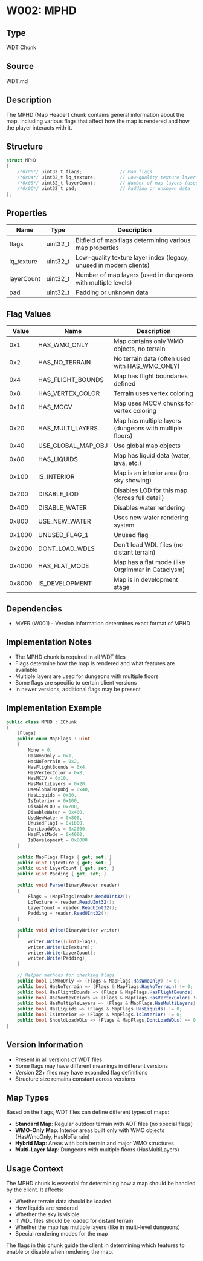 # W002: MPHD

## Type
WDT Chunk

## Source
WDT.md

## Description
The MPHD (Map Header) chunk contains general information about the map, including various flags that affect how the map is rendered and how the player interacts with it.

## Structure
```csharp
struct MPHD
{
    /*0x00*/ uint32_t flags;              // Map flags
    /*0x04*/ uint32_t lq_texture;         // Low-quality texture layer (legacy, unused in modern clients)
    /*0x08*/ uint32_t layerCount;         // Number of map layers (used in multi-level maps)
    /*0x0C*/ uint32_t pad;                // Padding or unknown data
};
```

## Properties
| Name | Type | Description |
|------|------|-------------|
| flags | uint32_t | Bitfield of map flags determining various map properties |
| lq_texture | uint32_t | Low-quality texture layer index (legacy, unused in modern clients) |
| layerCount | uint32_t | Number of map layers (used in dungeons with multiple levels) |
| pad | uint32_t | Padding or unknown data |

## Flag Values
| Value | Name | Description |
|-------|------|-------------|
| 0x1 | HAS_WMO_ONLY | Map contains only WMO objects, no terrain |
| 0x2 | HAS_NO_TERRAIN | No terrain data (often used with HAS_WMO_ONLY) |
| 0x4 | HAS_FLIGHT_BOUNDS | Map has flight boundaries defined |
| 0x8 | HAS_VERTEX_COLOR | Terrain uses vertex coloring |
| 0x10 | HAS_MCCV | Map uses MCCV chunks for vertex coloring |
| 0x20 | HAS_MULTI_LAYERS | Map has multiple layers (dungeons with multiple floors) |
| 0x40 | USE_GLOBAL_MAP_OBJ | Use global map objects |
| 0x80 | HAS_LIQUIDS | Map has liquid data (water, lava, etc.) |
| 0x100 | IS_INTERIOR | Map is an interior area (no sky showing) |
| 0x200 | DISABLE_LOD | Disables LOD for this map (forces full detail) |
| 0x400 | DISABLE_WATER | Disables water rendering |
| 0x800 | USE_NEW_WATER | Uses new water rendering system |
| 0x1000 | UNUSED_FLAG_1 | Unused flag |
| 0x2000 | DONT_LOAD_WDLS | Don't load WDL files (no distant terrain) |
| 0x4000 | HAS_FLAT_MODE | Map has a flat mode (like Orgrimmar in Cataclysm) |
| 0x8000 | IS_DEVELOPMENT | Map is in development stage |

## Dependencies
- MVER (W001) - Version information determines exact format of MPHD

## Implementation Notes
- The MPHD chunk is required in all WDT files
- Flags determine how the map is rendered and what features are available
- Multiple layers are used for dungeons with multiple floors
- Some flags are specific to certain client versions
- In newer versions, additional flags may be present

## Implementation Example
```csharp
public class MPHD : IChunk
{
    [Flags]
    public enum MapFlags : uint
    {
        None = 0,
        HasWmoOnly = 0x1,
        HasNoTerrain = 0x2,
        HasFlightBounds = 0x4,
        HasVertexColor = 0x8,
        HasMCCV = 0x10,
        HasMultiLayers = 0x20,
        UseGlobalMapObj = 0x40,
        HasLiquids = 0x80,
        IsInterior = 0x100,
        DisableLOD = 0x200,
        DisableWater = 0x400,
        UseNewWater = 0x800,
        UnusedFlag1 = 0x1000,
        DontLoadWDLs = 0x2000,
        HasFlatMode = 0x4000,
        IsDevelopment = 0x8000
    }
    
    public MapFlags Flags { get; set; }
    public uint LqTexture { get; set; }
    public uint LayerCount { get; set; }
    public uint Padding { get; set; }
    
    public void Parse(BinaryReader reader)
    {
        Flags = (MapFlags)reader.ReadUInt32();
        LqTexture = reader.ReadUInt32();
        LayerCount = reader.ReadUInt32();
        Padding = reader.ReadUInt32();
    }
    
    public void Write(BinaryWriter writer)
    {
        writer.Write((uint)Flags);
        writer.Write(LqTexture);
        writer.Write(LayerCount);
        writer.Write(Padding);
    }
    
    // Helper methods for checking flags
    public bool IsWmoOnly => (Flags & MapFlags.HasWmoOnly) != 0;
    public bool HasNoTerrain => (Flags & MapFlags.HasNoTerrain) != 0;
    public bool HasFlightBounds => (Flags & MapFlags.HasFlightBounds) != 0;
    public bool UseVertexColors => (Flags & MapFlags.HasVertexColor) != 0;
    public bool HasMultipleLayers => (Flags & MapFlags.HasMultiLayers) != 0;
    public bool HasLiquids => (Flags & MapFlags.HasLiquids) != 0;
    public bool IsInterior => (Flags & MapFlags.IsInterior) != 0;
    public bool ShouldLoadWDLs => (Flags & MapFlags.DontLoadWDLs) == 0;
}
```

## Version Information
- Present in all versions of WDT files
- Some flags may have different meanings in different versions
- Version 22+ files may have expanded flag definitions
- Structure size remains constant across versions

## Map Types
Based on the flags, WDT files can define different types of maps:
- **Standard Map**: Regular outdoor terrain with ADT files (no special flags)
- **WMO-Only Map**: Interior areas built only with WMO objects (HasWmoOnly, HasNoTerrain)
- **Hybrid Map**: Areas with both terrain and major WMO structures
- **Multi-Layer Map**: Dungeons with multiple floors (HasMultiLayers)

## Usage Context
The MPHD chunk is essential for determining how a map should be handled by the client. It affects:
- Whether terrain data should be loaded
- How liquids are rendered
- Whether the sky is visible
- If WDL files should be loaded for distant terrain
- Whether the map has multiple layers (like in multi-level dungeons)
- Special rendering modes for the map

The flags in this chunk guide the client in determining which features to enable or disable when rendering the map. 